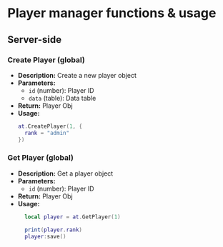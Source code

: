 # Player manager functions & usage 

## Server-side

### Create Player (global)
- **Description:** Create a new player object
- **Parameters:**
  - `id` (number): Player ID
  - `data` (table): Data table
- **Return:** Player Obj
- **Usage:**
  ```lua
  at.CreatePlayer(1, {
    rank = "admin"
  })
  ```

### Get Player (global)
- **Description:** Get a player object
- **Parameters:**
  - `id` (number): Player ID
- **Return:** Player Obj
- **Usage:**
  ```lua
    local player = at.GetPlayer(1)

    print(player.rank)
    player:save()
  ```